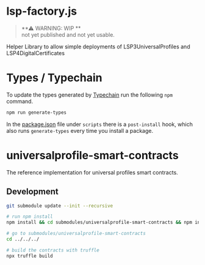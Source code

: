 # lsp-factory.js

> **⚠ WARNING: WIP **  
> not yet published and not yet usable.

Helper Library to allow simple deployments of LSP3UniversalProfiles and LSP4DigitalCertificates

# Types / Typechain

To update the types generated by [Typechain](https://github.com/ethereum-ts/TypeChain) run the following `npm` command.

```bash
npm run generate-types
```

In the [package.json](package.json) file under `scripts` there is a `post-install` hook, which also runs `generate-types` every time you install a package.

##

# universalprofile-smart-contracts

The reference implementation for universal profiles smart contracts.

## Development

```bash
git submodule update --init --recursive

# run npm install
npm install && cd submodules/universalprofile-smart-contracts && npm install && cd submodules/ERC725/implementations && npm install

# go to submodules/universalprofile-smart-contracts
cd ../../../

# build the contracts with truffle
npx truffle build
```
